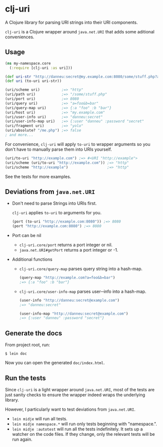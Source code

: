 # clj-uri

A Clojure library for parsing URI strings into their URI components.

`clj-uri` is a Clojure wrapper around `java.net.URI` that adds some aditional conveniences.

## Usage

``` clojure
(ns my-namespace.core
  (:require [clj-uri :as uri]))

(def uri-str "http://danneu:secret@my.example.com:8080/some/stuff.php?a=foo&b=bar#yolo")
(def uri (to-uri uri-str))

(uri/scheme uri)          ;=> "http"
(uri/path uri)            ;=> "/some/stuff.php"
(uri/port uri)            ;=> 8080
(uri/query uri)           ;=> "a=foo&b=bar"
(uri/query-map uri)       ;=> {:a "foo" :b "bar"}
(uri/host uri)            ;=> "my.example.com"
(uri/user-info uri)       ;=> "danneu:secret"
(uri/user-info-map uri)   ;=> {:user "danneu" :password "secret"
(uri/fragment uri)        ;=> "yolo"
(uri/absolute? "/me.php") ;=> false
; and more...
```

For convenience, `clj-uri` will apply `to-uri` to wrapper arguments so you don't have to manually parse them into URIs yourself.

``` clojure
(uri/to-uri "http://example.com") ;=> #<URI "http://example">
(uri/scheme (uri/to-uri "http://example.com")) ;=> "http"
(uri/scheme "http://example")                  ;=> "http"
```

See the tests for more examples.

## Deviations from `java.net.URI`

* Don't need to parse Strings into URIs first.

  `clj-uri` applies `to-uri` to arguments for you.

  ``` clojure
  (port (to-uri "http://example.com:8080")) ;=> 8080
  (port "http://example.com:8080") ;=> 8080
  ```

* Port can be nil

  * `clj-uri.core/port` returns a port integer or nil.
  * `java.net.URI#getPort` returns a port integer or -1.
  
* Additional functions

  * `clj-uri.core/query-map` parses query string into a hash-map.
   
      ``` clojure
      (query-map "http://example.com?a=foo&b=bar")
      ;=> {:a "foo" :b "bar"}
      ```

  * `clj-uri.core/user-info-map` parses user─info into a hash-map.
  
      ``` clojure
      (user-info "http://danneu:secret@example.com")
      ;=> "danneu:secret"

      (user-info-map "http://danneu:secret@example.com")
      ;=> {:user "danneu" :password "secret"}
      ```

## Generate the docs

From project root, run:

    $ lein doc

Now you can open the generated `doc/index.html`.

## Run the tests

Since `clj-uri` is a light wrapper around `java.net.URI`, most of
the tests are just sanity checks to ensure the wrapper indeed
wraps the underlying library.

However, I particularly want to test deviations from `java.net.URI`.

* `lein midje` will run all tests.
* `lein midje namespace.*` will run only tests beginning with "namespace.".
* `lein midje :autotest` will run all the tests indefinitely. 
It sets up a watcher on the code files. If they change, only the 
relevant tests will be run again.
